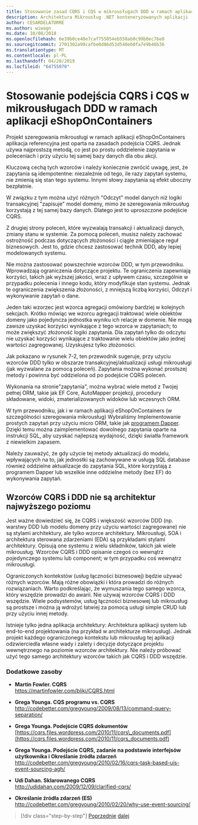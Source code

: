 ```yaml
---
title: Stosowanie zasad CQRS i CQS w mikrousługach DDD w ramach aplikacji eShopOnContainers
description: Architektura Mikrousług .NET konteneryzowanych aplikacji .NET | Poznaj sposób, w jaki sposób jest implementowany CQRS szeregowania mikrousługi w ramach aplikacji eShopOnContainers.
author: CESARDELATORRE
ms.author: wiwagn
ms.date: 10/08/2018
ms.openlocfilehash: 6e39b0ce48e7caf755054eb558ab0c99b0ec76e8
ms.sourcegitcommit: 2701302a99cafbe0d86d53d540eb0fa7e9b46b36
ms.translationtype: MT
ms.contentlocale: pl-PL
ms.lasthandoff: 04/28/2019
ms.locfileid: "64755070"
---
```

# <a name="apply-cqrs-and-cqs-approaches-in-a-ddd-microservice-in-eshoponcontainers"></a>Stosowanie podejścia CQRS i CQS w mikrousługach DDD w ramach aplikacji eShopOnContainers

Projekt szeregowania mikrousługi w ramach aplikacji eShopOnContainers aplikacja referencyjna jest oparta na zasadach podejścia CQRS. Jednak używa najprostszą metodą, co jest po prostu oddzielenie zapytania w poleceniach i przy użyciu tej samej bazy danych dla obu akcji.

Kluczową cechą tych wzorców i należy koniecznie zwrócić uwagę, jest, że zapytania są idempotentne: niezależnie od tego, ile razy zapytań systemu, nie zmienią się stan tego systemu. Innymi słowy zapytania są efekt uboczny bezpłatnie.

W związku z tym można użyć różnych "Odczyt" model danych niż logiki transakcyjnej "zapisuje" model domeny, mimo że szeregowania mikrousług korzystają z tej samej bazy danych. Dlatego jest to uproszczone podejście CQRS.

Z drugiej strony poleceń, które wyzwalają transakcji i aktualizacji danych, zmiany stanu w systemie. Za pomocą poleceń, musisz należy zachować ostrożność podczas dotyczących złożoności i ciągle zmieniające reguł biznesowych. Jest to, gdzie chcesz zastosować technik DDD, aby lepiej modelowanych systemu.

Nie można zastosować powszechnie wzorców DDD, w tym przewodniku. Wprowadzają ograniczenia dotyczące projektu. Te ograniczenia zapewniają korzyści, takich jak wyższej jakości, wraz z upływem czasu, szczególnie w przypadku polecenia i innego kodu, który modyfikuje stan systemu. Jednak te ograniczenia zwiększenia złożoności, z mniejszą liczbą korzyści, Odczyt i wykonywanie zapytań o dane.

Jeden taki wzorzec jest wzorca agregacji omówiony bardziej w kolejnych sekcjach. Krótko mówiąc we wzorcu agregacji traktować wiele obiektów domeny jako pojedyncza jednostka wyniku ich relacje w domenie. Nie mogą zawsze uzyskać korzyści wynikające z tego wzorca w zapytaniach; to może zwiększyć złożoność logiki zapytania. Dla zapytań tylko do odczytu nie uzyskać korzyści wynikające z traktowanie wielu obiektów jako jednej wartości zagregowanej. Uzyskujesz tylko złożoności.

Jak pokazano w rysunek 7-2, ten przewodnik sugeruje, przy użyciu wzorców DDD tylko w obszarze transakcyjnej/aktualizacji usługi mikrousługi (jak wyzwalane za pomocą poleceń). Zapytania można wykonać prostszej metody i powinna być oddzielona od po podejście CQRS poleceń.

Wykonania na stronie"zapytania", można wybrać wiele metod z Twojej pełnej ORM, takie jak EF Core, AutoMapper projekcji, procedury składowane, widoki, zmaterializowanych widoków lub wczesnych ORM.

W tym przewodniku, jak i w ramach aplikacji eShopOnContainers (w szczególności szeregowania mikrousług) Wybraliśmy Implementowanie prostych zapytań przy użyciu micro ORM, takie jak [programem Dapper](https://github.com/StackExchange/dapper-dot-net). Dzięki temu można zaimplementować dowolnego zapytania oparte na instrukcji SQL, aby uzyskać najlepszą wydajność, dzięki światła framework z niewielkim zapasem.

Należy zauważyć, że gdy użycie tej metody aktualizacji do modelu, wpływających na to, jak jednostki są zachowywane w usługą SQL database również oddzielne aktualizacje do zapytania SQL, które korzystają z programem Dapper lub wszelkie inne oddzielne metody (bez EF) do wykonywania zapytań.

## <a name="cqrs-and-ddd-patterns-are-not-top-level-architectures"></a>Wzorców CQRS i DDD nie są architektur najwyższego poziomu

Jest ważne dowiedzieć się, że CQRS i większość wzorców DDD (np. warstwy DDD lub modelu domeny przy użyciu wartości zagregowane) nie są stylami architektury, ale tylko wzorce architektury. Mikrousługi, SOA i architektura sterowana zdarzeniami (EDA) są przykładami stylami architektury. Opisują one systemu z wielu składników, takich jak wiele mikrousług. Wzorców CQRS i DDD opisanie czegoś co wewnątrz pojedynczego systemu lub component; w tym przypadku coś wewnątrz mikrousługi.

Ograniczonych kontekstów (usług łączności biznesowej) będzie używać różnych wzorców. Mają różne obowiązki i która prowadzi do różnych rozwiązaniach. Warto podkreślając, że wymuszania tego samego wzorca, który wszędzie prowadzi do awarii. Nie używaj wzorców CQRS i DDD wszędzie. Wiele podsystemów, usług łączności biznesowej lub mikrousług są prostsze i można ją wdrożyć łatwiej za pomocą usługi simple CRUD lub przy użyciu innej metody.

Istnieje tylko jedna aplikacja architektury: Architektura aplikacji system lub end-to-end projektowania (na przykład w architekturze mikrousług). Jednak projekt każdego ograniczonego kontekstu lub mikrousług tej aplikacji odzwierciedla własne wady i zalety i decyzje dotyczące projektu wewnętrznego na poziomie wzorców architektury. Nie należy próbować użyć tego samego architektury wzorców takich jak CQRS i DDD wszędzie.

### <a name="additional-resources"></a>Dodatkowe zasoby

- **Martin Fowler. CQRS** \
  <https://martinfowler.com/bliki/CQRS.html>

- **Grega Younga. CQS programu vs. CQRS** \
  <http://codebetter.com/gregyoung/2009/08/13/command-query-separation/>

- **Grega Younga. Podejście CQRS dokumentów** \
  [https://cqrs.files.wordpress.com/2010/11/cqrs\_documents.pdf](https://cqrs.files.wordpress.com/2010/11/cqrs_documents.pdf)

- **Grega Younga. Podejście CQRS, zadanie na podstawie interfejsów użytkownika i Określanie źródła zdarzeń** \
  <http://codebetter.com/gregyoung/2010/02/16/cqrs-task-based-uis-event-sourcing-agh/>

- **Udi Dahan. Sklarowanego CQRS** \
  <http://udidahan.com/2009/12/09/clarified-cqrs/>

- **Określanie źródła zdarzeń (ES)** \
  <http://codebetter.com/gregyoung/2010/02/20/why-use-event-sourcing/>

>[!div class="step-by-step"]
>[Poprzednie](apply-simplified-microservice-cqrs-ddd-patterns.md)
>[dalej](cqrs-microservice-reads.md)
